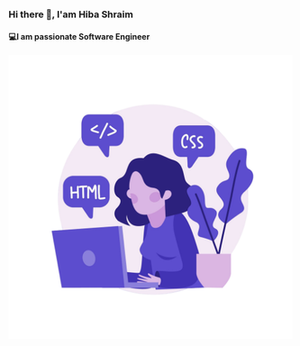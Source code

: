 ### Hi there 👋, I'am Hiba Shraim
#### 💻I am passionate Software Engineer
![💻I am passionate Software Engineer](https://raw.githubusercontent.com/hibashraim/hibashraim/main/colorful-illustration-female-programmer-working.png)









